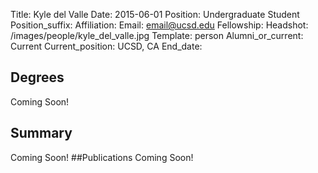 Title: Kyle del Valle
Date: 2015-06-01
Position: Undergraduate Student
Position_suffix: 
Affiliation:
Email: email@ucsd.edu
Fellowship:
Headshot: /images/people/kyle_del_valle.jpg
Template: person
Alumni_or_current: Current
Current_position: UCSD, CA
End_date: 
<!-- Status: draft -->

## Degrees
Coming Soon!
## Summary
Coming Soon!
##Publications
Coming Soon!